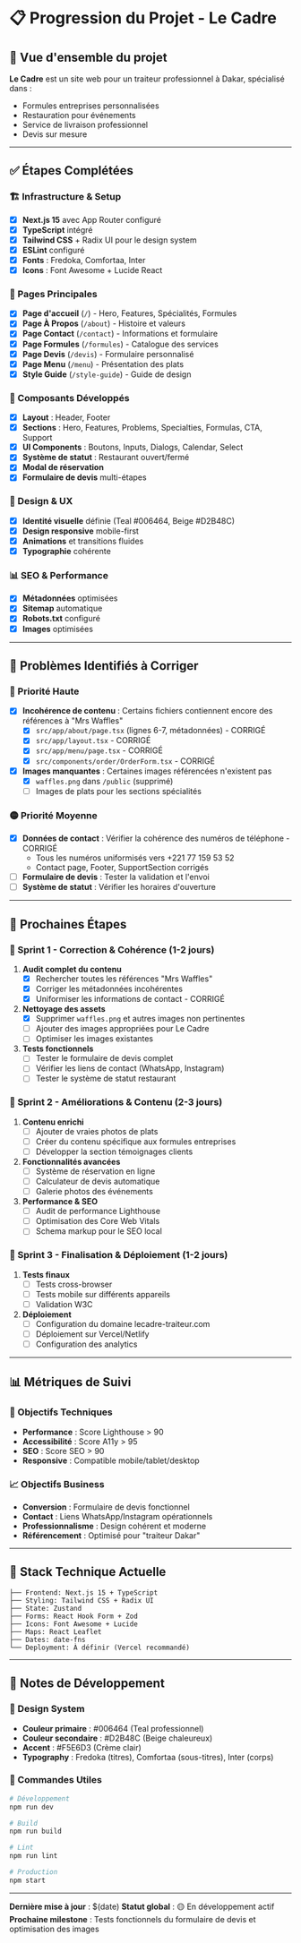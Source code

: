 # 📋 Progression du Projet - Le Cadre

## 🎯 Vue d'ensemble du projet

**Le Cadre** est un site web pour un traiteur professionnel à Dakar, spécialisé dans :
- Formules entreprises personnalisées
- Restauration pour événements
- Service de livraison professionnel
- Devis sur mesure

---

## ✅ Étapes Complétées

### 🏗️ Infrastructure & Setup
- [x] **Next.js 15** avec App Router configuré
- [x] **TypeScript** intégré
- [x] **Tailwind CSS** + Radix UI pour le design system
- [x] **ESLint** configuré
- [x] **Fonts** : Fredoka, Comfortaa, Inter
- [x] **Icons** : Font Awesome + Lucide React

### 📄 Pages Principales
- [x] **Page d'accueil** (`/`) - Hero, Features, Spécialités, Formules
- [x] **Page À Propos** (`/about`) - Histoire et valeurs
- [x] **Page Contact** (`/contact`) - Informations et formulaire
- [x] **Page Formules** (`/formules`) - Catalogue des services
- [x] **Page Devis** (`/devis`) - Formulaire personnalisé
- [x] **Page Menu** (`/menu`) - Présentation des plats
- [x] **Style Guide** (`/style-guide`) - Guide de design

### 🧩 Composants Développés
- [x] **Layout** : Header, Footer
- [x] **Sections** : Hero, Features, Problems, Specialties, Formulas, CTA, Support
- [x] **UI Components** : Boutons, Inputs, Dialogs, Calendar, Select
- [x] **Système de statut** : Restaurant ouvert/fermé
- [x] **Modal de réservation**
- [x] **Formulaire de devis** multi-étapes

### 🎨 Design & UX
- [x] **Identité visuelle** définie (Teal #006464, Beige #D2B48C)
- [x] **Design responsive** mobile-first
- [x] **Animations** et transitions fluides
- [x] **Typographie** cohérente

### 📊 SEO & Performance
- [x] **Métadonnées** optimisées
- [x] **Sitemap** automatique
- [x] **Robots.txt** configuré
- [x] **Images** optimisées

---

## 🚧 Problèmes Identifiés à Corriger

### 🔴 Priorité Haute
- [x] **Incohérence de contenu** : Certains fichiers contiennent encore des références à "Mrs Waffles"
  - [x] `src/app/about/page.tsx` (lignes 6-7, métadonnées) - CORRIGÉ
  - [x] `src/app/layout.tsx` - CORRIGÉ
  - [x] `src/app/menu/page.tsx` - CORRIGÉ
  - [x] `src/components/order/OrderForm.tsx` - CORRIGÉ
- [x] **Images manquantes** : Certaines images référencées n'existent pas
  - [x] `waffles.png` dans `/public` (supprimé)
  - [ ] Images de plats pour les sections spécialités

### 🟡 Priorité Moyenne
- [x] **Données de contact** : Vérifier la cohérence des numéros de téléphone - CORRIGÉ
  - Tous les numéros uniformisés vers +221 77 159 53 52
  - Contact page, Footer, SupportSection corrigés
- [ ] **Formulaire de devis** : Tester la validation et l'envoi
- [ ] **Système de statut** : Vérifier les horaires d'ouverture

---

## 🎯 Prochaines Étapes

### 📅 Sprint 1 - Correction & Cohérence (1-2 jours)
1. **Audit complet du contenu**
   - [x] Rechercher toutes les références "Mrs Waffles"
   - [x] Corriger les métadonnées incohérentes
   - [x] Uniformiser les informations de contact - CORRIGÉ

2. **Nettoyage des assets**
   - [x] Supprimer `waffles.png` et autres images non pertinentes
   - [ ] Ajouter des images appropriées pour Le Cadre
   - [ ] Optimiser les images existantes

3. **Tests fonctionnels**
   - [ ] Tester le formulaire de devis complet
   - [ ] Vérifier les liens de contact (WhatsApp, Instagram)
   - [ ] Tester le système de statut restaurant

### 📅 Sprint 2 - Améliorations & Contenu (2-3 jours)
1. **Contenu enrichi**
   - [ ] Ajouter de vraies photos de plats
   - [ ] Créer du contenu spécifique aux formules entreprises
   - [ ] Développer la section témoignages clients

2. **Fonctionnalités avancées**
   - [ ] Système de réservation en ligne
   - [ ] Calculateur de devis automatique
   - [ ] Galerie photos des événements

3. **Performance & SEO**
   - [ ] Audit de performance Lighthouse
   - [ ] Optimisation des Core Web Vitals
   - [ ] Schema markup pour le SEO local

### 📅 Sprint 3 - Finalisation & Déploiement (1-2 jours)
1. **Tests finaux**
   - [ ] Tests cross-browser
   - [ ] Tests mobile sur différents appareils
   - [ ] Validation W3C

2. **Déploiement**
   - [ ] Configuration du domaine lecadre-traiteur.com
   - [ ] Déploiement sur Vercel/Netlify
   - [ ] Configuration des analytics

---

## 📊 Métriques de Suivi

### 🎯 Objectifs Techniques
- **Performance** : Score Lighthouse > 90
- **Accessibilité** : Score A11y > 95
- **SEO** : Score SEO > 90
- **Responsive** : Compatible mobile/tablet/desktop

### 📈 Objectifs Business
- **Conversion** : Formulaire de devis fonctionnel
- **Contact** : Liens WhatsApp/Instagram opérationnels
- **Professionnalisme** : Design cohérent et moderne
- **Référencement** : Optimisé pour "traiteur Dakar"

---

## 🔧 Stack Technique Actuelle

```
├── Frontend: Next.js 15 + TypeScript
├── Styling: Tailwind CSS + Radix UI
├── State: Zustand
├── Forms: React Hook Form + Zod
├── Icons: Font Awesome + Lucide
├── Maps: React Leaflet
├── Dates: date-fns
└── Deployment: À définir (Vercel recommandé)
```

---

## 📝 Notes de Développement

### 🎨 Design System
- **Couleur primaire** : #006464 (Teal professionnel)
- **Couleur secondaire** : #D2B48C (Beige chaleureux)
- **Accent** : #F5E6D3 (Crème clair)
- **Typography** : Fredoka (titres), Comfortaa (sous-titres), Inter (corps)

### 🚀 Commandes Utiles
```bash
# Développement
npm run dev

# Build
npm run build

# Lint
npm run lint

# Production
npm start
```

---

**Dernière mise à jour** : $(date)
**Statut global** : 🟡 En développement actif
**Prochaine milestone** : Tests fonctionnels du formulaire de devis et optimisation des images